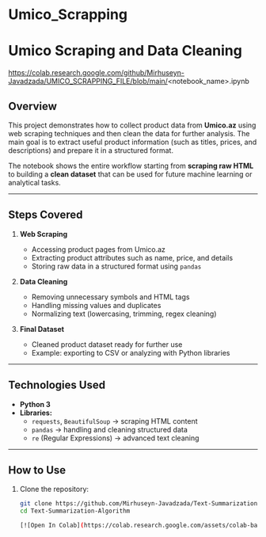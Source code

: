 # Umico_Scrapping
# Umico Scraping and Data Cleaning  

https://colab.research.google.com/github/Mirhuseyn-Javadzada/UMICO_SCRAPPING_FILE/blob/main/<notebook_name>.ipynb






## Overview  
This project demonstrates how to collect product data from **Umico.az** using web scraping techniques and then clean the data for further analysis. The main goal is to extract useful product information (such as titles, prices, and descriptions) and prepare it in a structured format.  

The notebook shows the entire workflow starting from **scraping raw HTML** to building a **clean dataset** that can be used for future machine learning or analytical tasks.  

---

## Steps Covered  

1. **Web Scraping**  
   - Accessing product pages from Umico.az  
   - Extracting product attributes such as name, price, and details  
   - Storing raw data in a structured format using `pandas`  

2. **Data Cleaning**  
   - Removing unnecessary symbols and HTML tags  
   - Handling missing values and duplicates  
   - Normalizing text (lowercasing, trimming, regex cleaning)  

3. **Final Dataset**  
   - Cleaned product dataset ready for further use  
   - Example: exporting to CSV or analyzing with Python libraries  

---

## Technologies Used  
- **Python 3**  
- **Libraries:**  
  - `requests`, `BeautifulSoup` → scraping HTML content  
  - `pandas` → handling and cleaning structured data  
  - `re` (Regular Expressions) → advanced text cleaning  

---

## How to Use  

1. Clone the repository:  
   ```bash
   git clone https://github.com/Mirhuseyn-Javadzada/Text-Summarization-Algorithm.git
   cd Text-Summarization-Algorithm

   [![Open In Colab](https://colab.research.google.com/assets/colab-badge.svg)](https://colab.research.google.com/github/Mirhuseyn-Javadzada/UMICO_SCRAPPING_FILE/blob/main/UMICO_SCRAPPING_FILE.ipynb)

